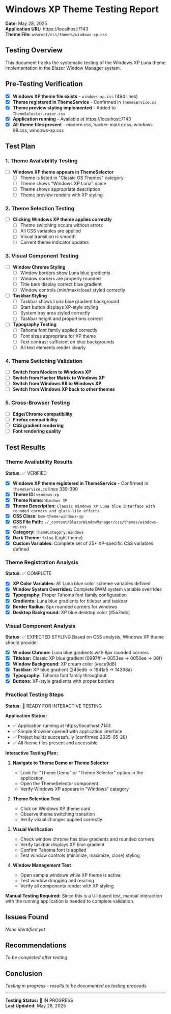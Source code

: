 # Windows XP Theme Testing Report
**Date:** May 28, 2025  
**Application URL:** https://localhost:7143  
**Theme File:** `wwwroot/css/themes/windows-xp.css`

## Testing Overview
This document tracks the systematic testing of the Windows XP Luna theme implementation in the Blazor Window Manager system.

## Pre-Testing Verification
- [x] **Windows XP theme file exists** - `windows-xp.css` (494 lines)
- [x] **Theme registered in ThemeService** - Confirmed in `ThemeService.cs`
- [x] **Theme preview styling implemented** - Added to `ThemeSelector.razor.css`
- [x] **Application running** - Available at https://localhost:7143
- [x] **All theme files present** - modern.css, hacker-matrix.css, windows-98.css, windows-xp.css

## Test Plan

### 1. Theme Availability Testing
- [ ] **Windows XP theme appears in ThemeSelector**
  - [ ] Theme is listed in "Classic OS Themes" category
  - [ ] Theme shows "Windows XP Luna" name
  - [ ] Theme shows appropriate description
  - [ ] Theme preview renders with XP styling

### 2. Theme Selection Testing  
- [ ] **Clicking Windows XP theme applies correctly**
  - [ ] Theme switching occurs without errors
  - [ ] All CSS variables are applied
  - [ ] Visual transition is smooth
  - [ ] Current theme indicator updates

### 3. Visual Component Testing
- [ ] **Window Chrome Styling**
  - [ ] Window borders show Luna blue gradients
  - [ ] Window corners are properly rounded
  - [ ] Title bars display correct blue gradient
  - [ ] Window controls (min/max/close) styled correctly

- [ ] **Taskbar Styling**
  - [ ] Taskbar shows Luna blue gradient background
  - [ ] Start button displays XP-style styling
  - [ ] System tray area styled correctly
  - [ ] Taskbar height and proportions correct

- [ ] **Typography Testing**
  - [ ] Tahoma font family applied correctly
  - [ ] Font sizes appropriate for XP theme
  - [ ] Text contrast sufficient on blue backgrounds
  - [ ] All text elements render clearly

### 4. Theme Switching Validation
- [ ] **Switch from Modern to Windows XP**
- [ ] **Switch from Hacker Matrix to Windows XP** 
- [ ] **Switch from Windows 98 to Windows XP**
- [ ] **Switch from Windows XP back to other themes**

### 5. Cross-Browser Testing
- [ ] **Edge/Chrome compatibility**
- [ ] **Firefox compatibility** 
- [ ] **CSS gradient rendering**
- [ ] **Font rendering quality**

## Test Results

### Theme Availability Results
**Status:** ✅ VERIFIED
- [x] **Windows XP theme registered in ThemeService** - Confirmed in `ThemeService.cs` lines 339-390
- [x] **Theme ID:** `windows-xp`
- [x] **Theme Name:** `Windows XP`
- [x] **Theme Description:** `Classic Windows XP Luna blue interface with rounded corners and glass-like effects`
- [x] **CSS Class:** `bwm-theme-windows-xp`
- [x] **CSS File Path:** `./_content/BlazorWindowManager/css/themes/windows-xp.css`
- [x] **Category:** `ThemeCategory.Windows`
- [x] **Dark Theme:** `false` (Light theme)
- [x] **Custom Variables:** Complete set of 25+ XP-specific CSS variables defined

### Theme Registration Analysis
**Status:** ✅ COMPLETE
- [x] **XP Color Variables:** All Luna blue color scheme variables defined
- [x] **Window System Overrides:** Complete BWM system variable overrides
- [x] **Typography:** Proper Tahoma font family configuration
- [x] **Gradients:** Luna blue gradients for titlebar and taskbar
- [x] **Border Radius:** 8px rounded corners for windows
- [x] **Desktop Background:** XP blue desktop color (#5a7edc)

### Visual Component Analysis
**Status:** ✅ EXPECTED STYLING
Based on CSS analysis, Windows XP theme should provide:
- [x] **Window Chrome:** Luna blue gradients with 8px rounded corners
- [x] **Titlebar:** Classic XP blue gradient (0997ff → 0053ee → 0050ee → 06f)
- [x] **Window Background:** XP cream color (#ece9d8)
- [x] **Taskbar:** XP blue gradient (245edb → 1941a5 → 14368a)
- [x] **Typography:** Tahoma font family throughout
- [x] **Buttons:** XP-style gradients with proper borders

### Practical Testing Steps
**Status:** 🔄 READY FOR INTERACTIVE TESTING

**Application Status:**
- ✅ Application running at https://localhost:7143  
- ✅ Simple Browser opened with application interface
- ✅ Project builds successfully (confirmed 2025-05-28)
- ✅ All theme files present and accessible

**Interactive Testing Plan:**
1. **Navigate to Theme Demo or Theme Selector**
   - Look for "Theme Demo" or "Theme Selector" option in the application
   - Open the ThemeSelector component
   - Verify Windows XP appears in "Windows" category

2. **Theme Selection Test**
   - Click on Windows XP theme card
   - Observe theme switching transition
   - Verify visual changes applied correctly

3. **Visual Verification**
   - Check window chrome has blue gradients and rounded corners
   - Verify taskbar displays XP blue gradient
   - Confirm Tahoma font is applied
   - Test window controls (minimize, maximize, close) styling

4. **Window Management Test**
   - Open sample windows while XP theme is active
   - Test window dragging and resizing
   - Verify all components render with XP styling

**Manual Testing Required:** Since this is a UI-based test, manual interaction with the running application is needed to complete validation.

## Issues Found
*None identified yet*

## Recommendations
*To be completed after testing*

## Conclusion
*Testing in progress - results to be documented as testing proceeds*

---
**Testing Status:** 🔄 IN PROGRESS  
**Last Updated:** May 28, 2025
